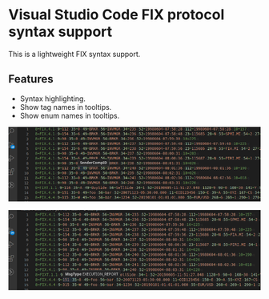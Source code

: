 # Visual Studio Code FIX protocol syntax support

This is a lightweight FIX syntax support.


## Features
- Syntax highlighting.
- Show tag names in tooltips.
- Show enum names in tooltips.

![Tag names](https://github.com/sashamakarenko/vscode-show-fix-tags/raw/master/images/sender-comp-id.png)

![Enum names](https://github.com/sashamakarenko/vscode-show-fix-tags/raw/master/images/msg-type.png)

